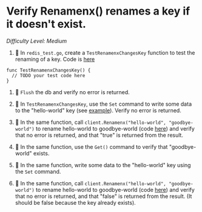 # Verify Renamenx() renames a key if it doesn't exist.

*Difficulty Level: Medium*

1. :star2:  In `redis_test.go`, create a `TestRenamenxChangesKey` function to test the renaming of a key.  Code is [here](https://github.com/hoisie/redis/blob/master/redis.go#L412-L418)

```
func TestRenamenxChangesKey() {
  // TODO your test code here  
}

```

1. :star2: `Flush` the db and verify no error is returned.

1. :star2: In `TestRenamenxChangesKey`, use the `Set` command to write some data to the "hello-world" key (see [example](https://github.com/hoisie/redis/blob/master/redis_test.go#L33-L37)). Verify no error is returned.

1. :star2: In the same function, call `client.Renamenx("hello-world", "goodbye-world")` to rename hello-world to goodbye-world 
(code [here](https://github.com/hoisie/redis/blob/master/redis.go#L404-L410)) and verify that no error is returned, and that "true" is returned from the result.

1. :star2: In the same function, use the `Get()` command to verify that "goodbye-world" exists.

1. :star2: In the same function, write some data to the "hello-world" key using the `Set` command.

1. :star2: In the same function, call `client.Renamenx("hello-world", "goodbye-world")` to rename hello-world to goodbye-world 
(code [here](https://github.com/hoisie/redis/blob/master/redis.go#L404-L410)) and verify that no error is returned, and that "false" is returned from the result. (It should be false because the key
already exists).





